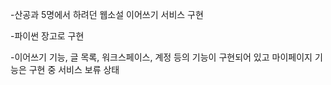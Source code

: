 -산공과 5명에서 하려던 웹소설 이어쓰기 서비스 구현

-파이썬 장고로 구현

-이어쓰기 기능, 글 목록, 워크스페이스, 계정 등의 기능이 구현되어 있고 마이페이지 기능은 구현 중 서비스 보류 상태
